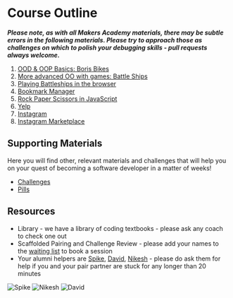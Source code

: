 # Course Outline

***Please note, as with all Makers Academy materials, there may be subtle errors in the following materials.  Please try to approach those as challenges on which to polish your debugging skills - pull requests always welcome.***

1. [OOD & OOP Basics: Boris Bikes](https://github.com/makersacademy/course/blob/master/boris_bikes.md)
2. [More advanced OO with games: Battle Ships](https://github.com/makersacademy/course/blob/master/battle_ships.md)
3. [Playing Battleships in the browser](https://github.com/makersacademy/course/blob/master/battle_ships_web.md)
4. [Bookmark Manager](https://github.com/makersacademy/course/blob/master/bookmark_manager.md)
5. [Rock Paper Scissors in JavaScript](https://github.com/makersacademy/course/blob/master/rock_paper_scissors.md)
6. [Yelp](https://github.com/makersacademy/course/blob/master/yelp.md)
7. [Instagram](https://github.com/makersacademy/course/blob/master/instagram.md)
8. [Instagram Marketplace](https://github.com/makersacademy/course/blob/master/instagram-marketplace.md)

## Supporting Materials

Here you will find other, relevant materials and challenges that will help you on your quest of becoming a software developer in a matter of weeks!

- [Challenges](https://github.com/makersacademy/course/blob/master/challenges/challenges.md)
- [Pills](https://github.com/makersacademy/course/blob/master/pills.md)

## Resources

- Library - we have a library of coding textbooks - please ask any coach to check one out
- Scaffolded Pairing and Challenge Review - please add your names to the [waiting list](https://github.com/makersacademy/course/wiki/Scaffolded-Pairing-Schedule-(includes-Challenge-Review)) to book a session
- Your alumni helpers are [Spike](https://github.com/spike01), [David](https://github.com/gypsydave5), [Nikesh](https://github.com/nikeshashar) - please do ask them for help if you and your pair partner are stuck for any longer than 20 minutes

![Spike](https://avatars3.githubusercontent.com/u/7307631?v=3&s=128) ![Nikesh](https://avatars2.githubusercontent.com/u/7963753?v=3&s=128) ![David](https://avatars0.githubusercontent.com/u/5469544?v=3&s=128)

